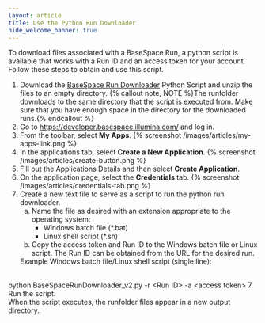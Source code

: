 ```yaml
---
layout: article
title: Use the Python Run Downloader
hide_welcome_banner: true
---
```


To download files associated with a BaseSpace Run, a python script is available that works with a Run ID and an access token for your account. Follow these steps to obtain and use this script.

1. Download the [BaseSpace Run Downloader](https://da1s119xsxmu0.cloudfront.net/sites/knowledgebase/API/08052014/Script/BaseSpaceRunDownloader_v2.zip) Python Script and unzip the files to an empty directory. 
{% callout note, NOTE %}The runfolder downloads to the same directory that the script is executed from.  Make sure that you have enough space in the directory for the downloaded runs.{% endcallout %}
1.	Go to https://developer.basespace.illumina.com/ and log in.
2.	From the toolbar, select **My Apps**.
{% screenshot /images/articles/my-apps-link.png %}
3.	In the applications tab, select **Create a New Application**.
{% screenshot /images/articles/create-button.png %}
4. Fill out the Applications Details and then select **Create Application**.
5. On the application page, select the **Credentials** tab. {% screenshot /images/articles/credentials-tab.png %}
6. Create a new text file to serve as a script to run the python run downloader.
	<ol type="a">
     <li>Name the file as desired with an extension appropriate to the operating system:
	<ul>
		<li>Windows batch file (*.bat)</li>
		<li>Linux shell script (*.sh)</li>
	</ul>
	</li>
	<li>Copy the access token and Run ID to the Windows batch file or Linux script. The Run ID can be obtained from the URL for the desired run.</li>
	</ol>
     Example Windows batch file/Linux shell script (single line):
<br />python BaseSpaceRunDownloader_v2.py -r \<Run ID\> -a \<access token\>
7. Run the script.<br />When the script executes, the runfolder files appear in a new output directory. 